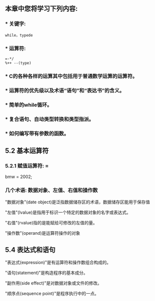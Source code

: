 ## 本章中您将学习下列内容: ##

### * 关键字: ###
	while，typede
### * 运算符: ###
	=-*/
	%++ --(type)
### * C的各种各样的运算其中包括用于普通数学运算的运算符。 ###
### * 运算符的优先级以及术语“语句”和“表达书”的含义。 ###
### * 简单的while循环。 ###
### * 复合语句、自动类型转换和类型指派。 ###
### * 如何编写带有参数的函数。 ###


## 5.2 基本运算符 ##

### 5.2.1 赋值运算符: = ###

bmw = 2002;

### 几个术语: 数据对象、左值、右值和操作数

"数据对象"(date object)是泛指数据储存区的术语，数据储存区能用于保存值

"左值"(lvalue)是指用于标识一个特定的数据对象的名字或表达式。

"右值"(rvalue)指的是能赋给可修改的左值的量。

"操作数"(operand)是运算符操作的对象

## 5.4 表达式和语句 ##

"表达式(expression)"是有运算符和操作数组合构成的。

"语句(statement)"是构造程序的基本成分。

"副作用(side effect)"是对数据对象或文件的修改。

"顺序点(sequence point)"是程序执行中的一点。















